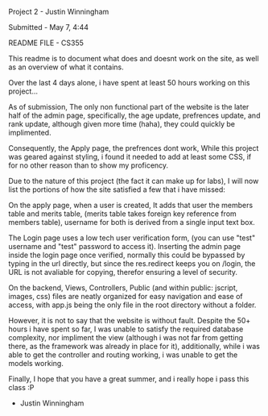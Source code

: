 Project 2 - Justin Winningham

Submitted - May 7, 4:44

README FILE - CS355

This readme is to document what does and doesnt work on the site, as well as an overview of what it contains.

Over the last 4 days alone, i have spent at least 50 hours working on this project...

As of submission, The only non functional part of the website is the later half of the admin page, specifically, the age update, prefrences update, and rank update, although given more time (haha), they could quickly be implimented.

Consequently, the Apply page, the prefrences dont work, While this project was geared against styling, i found it needed to add at least some CSS, if for no other reason than to show my proficency.

Due to the nature of this project (the fact it can make up for labs), I will now list the portions of how the site satisfied a few that i have missed:

On the apply page, when a user is created, It adds that user the members table and merits table, (merits table takes foreign key reference from members table), username for both is derived from a single input text box.

The Login page uses a low tech user verification form, (you can use "test" username and "test" password to access it). Inserting the admin page inside the login page once verified, normally this could be bypassed by typing in the url directly, but since the res.redirect keeps you on /login, the URL is not avaliable for copying, therefor ensuring a level of security.

On the backend, Views, Controllers, Public (and within public: jscript, images, css) files are neatly organized for easy navigation and ease of access, with app.js being the only file in the root directory without a folder.

However, it is not to say that the website is without fault. Despite the 50+ hours i have spent so far, I was unable to satisfy the required database complexity, nor impliment the view (although i was not far from getting there, as the framework was already in place for it), additionally, while i was able to get the controller and routing working, i was unable to get the models working.

Finally, I hope that you have a great summer, and i really hope i pass this class :P

- Justin Winningham
